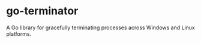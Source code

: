 # go-terminator
A Go library for gracefully terminating processes across Windows and Linux platforms.
